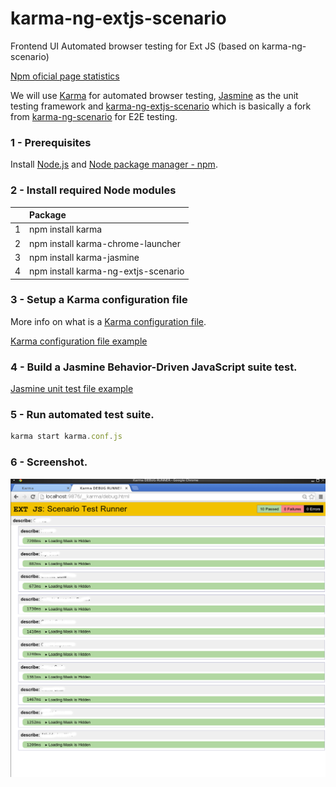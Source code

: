 karma-ng-extjs-scenario
=======================

Frontend UI Automated browser testing for Ext JS (based on karma-ng-scenario)

[Npm oficial page statistics](https://www.npmjs.org/package/karma-ng-extjs-scenario)

We will use [Karma](http://karma-runner.github.io) for automated browser testing, [Jasmine](http://jasmine.github.io/) as the unit testing framework and [karma-ng-extjs-scenario](https://github.com/freedomson/karma-ng-extjs-scenario)
which is basically a fork from [karma-ng-scenario](https://github.com/karma-runner/karma-ng-scenario) for E2E testing.


### 1 - Prerequisites

Install [Node.js](http://nodejs.org/download/) and [Node package manager - npm](https://www.npmjs.org/).

### 2 - Install required Node modules

|  | Package |
|:-------------:|:----------- |
| 1 | npm install karma |
| 2 | npm install karma-chrome-launcher |
| 3 | npm install karma-jasmine |
| 4 | npm install karma-ng-extjs-scenario |


### 3 - Setup a Karma configuration file

More info on what is a [Karma configuration file](http://karma-runner.github.io/0.12/config/configuration-file.html).

[Karma configuration file example](https://github.com/freedomson/karma-ng-extjs-scenario/blob/master/examples/karma.conf.js)


### 4 - Build a Jasmine Behavior-Driven JavaScript suite test.

[Jasmine unit test file example](https://github.com/freedomson/karma-ng-extjs-scenario/blob/master/examples/testMain.spec.js)

### 5 - Run automated test suite.
```javascript
karma start karma.conf.js
```
### 6 - Screenshot.

![alt tag](https://raw.githubusercontent.com/freedomson/karma-ng-extjs-scenario/master/examples/karma-ng-extjs-scenario.png)

